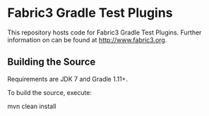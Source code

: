 Fabric3 Gradle Test Plugins
=========================

This repository hosts code for Fabric3 Gradle Test Plugins. Further information on can be found at http://www.fabric3.org.


Building the Source
------------------------

Requirements are JDK 7 and Gradle 1.11+.

To build the source, execute:

mvn clean install

